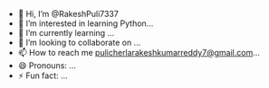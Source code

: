 - 👋 Hi, I’m @RakeshPuli7337
- 👀 I’m interested in learning Python...
- 🌱 I’m currently learning ...
- 💞️ I’m looking to collaborate on ...
- 📫 How to reach me pulicherlarakeshkumarreddy7@gmail.com...
- 😄 Pronouns: ...
- ⚡ Fun fact: ...
<!---
RakeshPuli7337/RakeshPuli7337 is a ✨ special ✨ repository because its `README.md` (this file) appears on your GitHub profile.
You can click the Preview link to take a look at your changes.
--->
